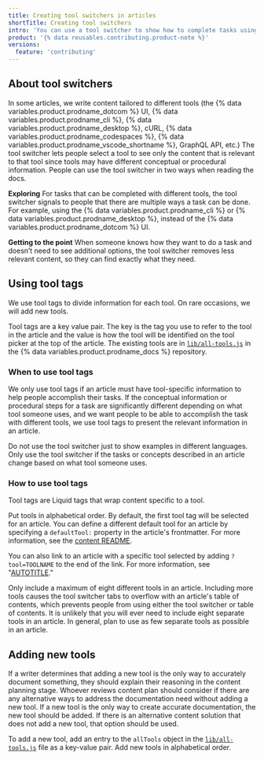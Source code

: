 ```yaml
---
title: Creating tool switchers in articles
shortTitle: Creating tool switchers
intro: 'You can use a tool switcher to show how to complete tasks using specific tools.'
product: '{% data reusables.contributing.product-note %}'
versions:
  feature: 'contributing'
---
```


## About tool switchers

In some articles, we write content tailored to different tools (the {% data variables.product.prodname_dotcom %} UI, {% data variables.product.prodname_cli %}, {% data variables.product.prodname_desktop %}, cURL, {% data variables.product.prodname_codespaces %}, {% data variables.product.prodname_vscode_shortname %}, GraphQL API, etc.) The tool switcher lets people select a tool to see only the content that is relevant to that tool since tools may have different conceptual or procedural information. People can use the tool switcher in two ways when reading the docs.

**Exploring**
For tasks that can be completed with different tools, the tool switcher signals to people that there are multiple ways a task can be done. For example, using the {% data variables.product.prodname_cli %} or {% data variables.product.prodname_desktop %}, instead of the {% data variables.product.prodname_dotcom %} UI.

**Getting to the point**
When someone knows how they want to do a task and doesn’t need to see additional options, the tool switcher removes less relevant content, so they can find exactly what they need.

## Using tool tags
We use tool tags to divide information for each tool. On rare occasions, we will add new tools.

Tool tags are a key value pair. The key is the tag you use to refer to the tool in the article and the value is how the tool will be identified on the tool picker at the top of the article. The existing tools are in [`lib/all-tools.js`](https://github.com/github/docs/blob/main/src/tools/lib/all-tools.js) in the {% data variables.product.prodname_docs %} repository.

### When to use tool tags
We only use tool tags if an article must have tool-specific information to help people accomplish their tasks. If the conceptual information or procedural steps for a task are significantly different depending on what tool someone uses, and we want people to be able to accomplish the task with different tools, we use tool tags to present the relevant information in an article.

Do not use the tool switcher just to show examples in different languages. Only use the tool switcher if the tasks or concepts described in an article change based on what tool someone uses.

### How to use tool tags
Tool tags are Liquid tags that wrap content specific to a tool. <!--For more information on using tool tags in an article, see [AUTOTITLE](/contributing/using-markdown-and-liquid-in-github-docs#tool-tags)."-->

Put tools in alphabetical order. By default, the first tool tag will be selected for an article. You can define a different default tool for an article by specifying a `defaultTool:` property in the article's frontmatter. For more information, see the [content README](https://github.com/github/docs/blob/main/content/README.md#defaulttool).

You can also link to an article with a specific tool selected by adding `?tool=TOOLNAME` to the end of the link. For more information, see "[AUTOTITLE](/contributing/writing-for-github-docs/style-guide#links-to-a-specific-tool)."

Only include a maximum of eight different tools in an article. Including more tools causes the tool switcher tabs to overflow with an article's table of contents, which prevents people from using either the tool switcher or table of contents. It is unlikely that you will ever need to include eight separate tools in an article. In general, plan to use as few separate tools as possible in an article.

## Adding new tools
If a writer determines that adding a new tool is the only way to accurately document something, they should explain their reasoning in the content planning stage. Whoever reviews content plan should consider if there are any alternative ways to address the documentation need without adding a new tool. If a new tool is the only way to create accurate documentation, the new tool should be added. If there is an alternative content solution that does not add a new tool, that option should be used.

To add a new tool, add an entry to the `allTools` object in the [`lib/all-tools.js`](https://github.com/github/docs/blob/main/src/tools/lib/all-tools.js) file as a key-value pair. Add new tools in alphabetical order.
